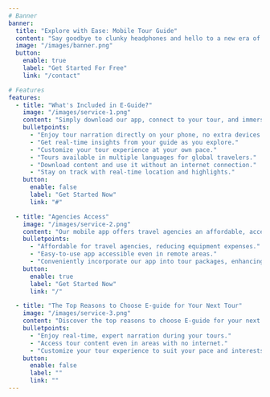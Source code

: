 ```yaml
---
# Banner
banner:
  title: "Explore with Ease: Mobile Tour Guide"
  content: "Say goodbye to clunky headphones and hello to a new era of touring. Our app connects you to your tour guide's voice, ensuring you never miss a fascinating detail."
  image: "/images/banner.png"
  button:
    enable: true
    label: "Get Started For Free"
    link: "/contact"

# Features
features:
  - title: "What's Included in E-Guide?"
    image: "/images/service-1.png"
    content: "Simply download our app, connect to your tour, and immerse yourself in the experience as our audio guide narrates the sights, stories, and history of your destination right through your mobile device."
    bulletpoints:
      - "Enjoy tour narration directly on your phone, no extra devices needed"
      - "Get real-time insights from your guide as you explore."
      - "Customize your tour experience at your own pace."
      - "Tours available in multiple languages for global travelers."
      - "Download content and use it without an internet connection."
      - "Stay on track with real-time location and highlights."
    button:
      enable: false
      label: "Get Started Now"
      link: "#"

  - title: "Agencies Access"
    image: "/images/service-2.png"
    content: "Our mobile app offers travel agencies an affordable, accessible, and user-friendly solution, streamlining guided tours for their clients."
    bulletpoints:
      - "Affordable for travel agencies, reducing equipment expenses."
      - "Easy-to-use app accessible even in remote areas."
      - "Conveniently incorporate our app into tour packages, enhancing client experiences."
    button:
      enable: true
      label: "Get Started Now"
      link: "/"

  - title: "The Top Reasons to Choose E-guide for Your Next Tour"
    image: "/images/service-3.png"
    content: "Discover the top reasons to choose E-guide for your next tour: affordability, convenience, and immersive experiences."
    bulletpoints:
      - "Enjoy real-time, expert narration during your tours."
      - "Access tour content even in areas with no internet."
      - "Customize your tour experience to suit your pace and interests."
    button:
      enable: false
      label: ""
      link: ""
---
```

